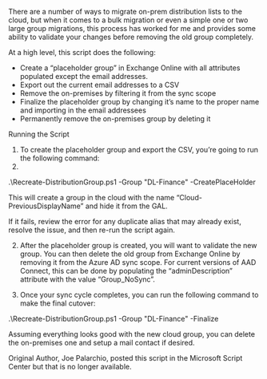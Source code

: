 There are a number of ways to migrate on-prem distribution lists to the cloud, but when it comes to a bulk migration or even a simple one or two large group migrations, this process has worked for me and provides some ability to validate your changes before removing the old group completely.

At a high level, this script does the following:

- Create a “placeholder group” in Exchange Online with all attributes populated except the email addresses.
- Export out the current email addresses to a CSV
- Remove the on-premises by filtering it from the sync scope
- Finalize the placeholder group by changing it’s name to the proper name and importing in the email addressees
- Permanently remove the on-premises group by deleting it

Running the Script
1) To create the placeholder group and export the CSV, you’re going to run the following command:
2) 
.\Recreate-DistributionGroup.ps1 -Group "DL-Finance" -CreatePlaceHolder

This will create a group in the cloud with the name “Cloud-PreviousDisplayName” and hide it from the GAL.

If it fails, review the error for any duplicate alias that may already exist, resolve the issue, and then re-run the script again.

2) After the placeholder group is created, you will want to validate the new group. You can then delete the old group from Exchange Online by removing it from the Azure AD sync scope. For current versions of AAD Connect, this can be done by populating the “adminDescription” attribute with the value “Group_NoSync”. 

3) Once your sync cycle completes, you can run the following command to make the final cutover:

.\Recreate-DistributionGroup.ps1 -Group "DL-Finance" -Finalize

Assuming everything looks good with the new cloud group, you can delete the on-premises one and setup a mail contact if desired.

Original Author, Joe Palarchio, posted this script in the Microsoft Script Center but that is no longer available. 
